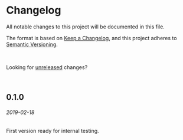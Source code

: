 # Changelog
All notable changes to this project will be documented in this file.

The format is based on [Keep a Changelog](https://keepachangelog.com/en/1.0.0/),
and this project adheres to [Semantic Versioning](https://semver.org/spec/v2.0.0.html).

<br>

Looking for [unreleased] changes?

<br>

## 0.1.0
###### 2019-02-18

First version ready for internal testing.

[unreleased]: https://github.com/gridonic/components/compare/0.1.0...HEAD
